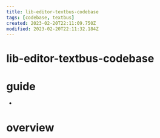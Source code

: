 ```yaml
---
title: lib-editor-textbus-codebase
tags: [codebase, textbus]
created: 2023-02-20T22:11:09.750Z
modified: 2023-02-20T22:11:32.184Z
---
```


# lib-editor-textbus-codebase


# guide

- 
# overview



